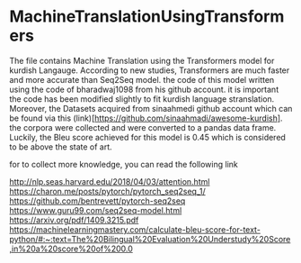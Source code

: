 # MachineTranslationUsingTransformers

The file contains Machine Translation using the Transformers model for kurdish Langauge. According to new studies, Transformers are much faster and more accurate than Seq2Seq model.
the code of this model written using the code of bharadwaj1098 from his github account. it is important the code has been modified slightly to fit kurdish language stranslation.
Moreover, the Datasets acquired from sinaahmedi github account which can be found via this (link)[https://github.com/sinaahmadi/awesome-kurdish]. the corpora were collected and were converted to a pandas data frame.
Luckily, the Bleu score achieved for this model is 0.45 which is considered to be above the state of art.

for to collect more knowledge, you can read the following link

http://nlp.seas.harvard.edu/2018/04/03/attention.html
https://charon.me/posts/pytorch/pytorch_seq2seq_1/
https://github.com/bentrevett/pytorch-seq2seq
https://www.guru99.com/seq2seq-model.html
https://arxiv.org/pdf/1409.3215.pdf
https://machinelearningmastery.com/calculate-bleu-score-for-text-python/#:~:text=The%20Bilingual%20Evaluation%20Understudy%20Score,in%20a%20score%20of%200.0
